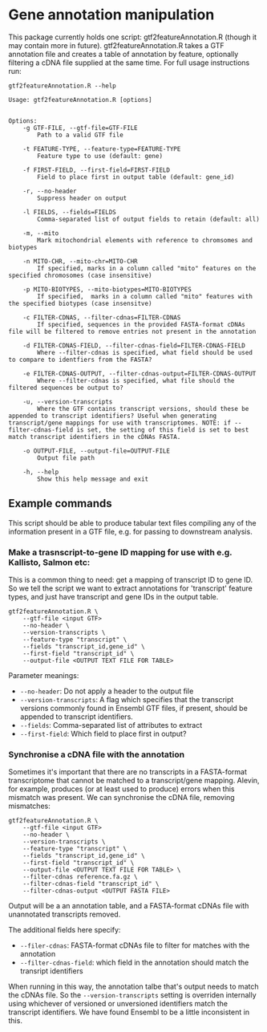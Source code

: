 # Gene annotation manipulation

This package currently holds one script: gtf2featureAnnotation.R (though it may contain more in future). gtf2featureAnnotation.R takes a GTF annotation file and creates a table of annotation by feature, optionally filtering a cDNA file supplied at the same time. For full usage instructions run:

```
gtf2featureAnnotation.R --help
```

```
Usage: gtf2featureAnnotation.R [options]


Options:
    -g GTF-FILE, --gtf-file=GTF-FILE
        Path to a valid GTF file

    -t FEATURE-TYPE, --feature-type=FEATURE-TYPE
        Feature type to use (default: gene)

    -f FIRST-FIELD, --first-field=FIRST-FIELD
        Field to place first in output table (default: gene_id)

    -r, --no-header
        Suppress header on output

    -l FIELDS, --fields=FIELDS
        Comma-separated list of output fields to retain (default: all)

    -m, --mito
        Mark mitochondrial elements with reference to chromsomes and biotypes

    -n MITO-CHR, --mito-chr=MITO-CHR
        If specified, marks in a column called "mito" features on the specified chromosomes (case insensitive)

    -p MITO-BIOTYPES, --mito-biotypes=MITO-BIOTYPES
        If specified,  marks in a column called "mito" features with the specified biotypes (case insensitve)

    -c FILTER-CDNAS, --filter-cdnas=FILTER-CDNAS
        If specified, sequences in the provided FASTA-format cDNAs file will be filtered to remove entries not present in the annotation

    -d FILTER-CDNAS-FIELD, --filter-cdnas-field=FILTER-CDNAS-FIELD
        Where --filter-cdnas is specified, what field should be used to compare to identfiers from the FASTA?

    -e FILTER-CDNAS-OUTPUT, --filter-cdnas-output=FILTER-CDNAS-OUTPUT
        Where --filter-cdnas is specified, what file should the filtered sequences be output to?

    -u, --version-transcripts
        Where the GTF contains transcript versions, should these be appended to transcript identifiers? Useful when generating transcript/gene mappings for use with transcriptomes. NOTE: if --filter-cdnas-field is set, the setting of this field is set to best match transcript identifiers in the cDNAs FASTA.

    -o OUTPUT-FILE, --output-file=OUTPUT-FILE
        Output file path

    -h, --help
        Show this help message and exit
```

## Example commands

This script should be able to produce tabular text files compiling any of the information present in a GTF file, e.g. for passing to downstream analysis.

### Make a trasnscript-to-gene ID mapping for use with e.g. Kallisto, Salmon etc:

This is a common thing to need: get a mapping of transcript ID to gene ID. So we tell the script we want to extract annotations for 'transcript' feature types, and just have transcript and gene IDs in the output table.

```
gtf2featureAnnotation.R \
    --gtf-file <input GTF> 
    --no-header \
    --version-transcripts \ 
    --feature-type "transcript" \
    --fields "transcript_id,gene_id" \
    --first-field "transcript_id" \
    --output-file <OUTPUT TEXT FILE FOR TABLE>
```

Parameter meanings:

 - `--no-header`: Do not apply a header to the output file
 - `--version-transcripts`: A flag which specifies that the transcript versions commonly found in Ensembl GTF files, if present, should be appended to transcript identifiers.
 - `--fields`: Comma-separated list of attributes to extract
 - `--first-field`: Which field to place first in output? 


### Synchronise a cDNA file with the annotation

Sometimes it's important that there are no transcripts in a FASTA-format transcriptome that cannot be matched to a transcript/gene mapping. Alevin, for example, produces (or at least used to produce) errors when this mismatch was present. We can synchronise the cDNA file, removing mismatches:

```
gtf2featureAnnotation.R \
    --gtf-file <input GTF> 
    --no-header \
    --version-transcripts \ 
    --feature-type "transcript" \
    --fields "transcript_id,gene_id" \
    --first-field "transcript_id" \
    --output-file <OUTPUT TEXT FILE FOR TABLE> \
    --filter-cdnas reference.fa.gz \
    --filter-cdnas-field "transcript_id" \
    --filter-cdnas-output <OUTPUT FASTA FILE> 
```

Output will be a an annotation table, and a FASTA-format cDNAs file with unannotated transcripts removed.

The additional fields here specify:

 - `--filer-cdnas`: FASTA-format cDNAs file to filter for matches with the annotation
 - `--filter-cdnas-field`: which field in the annotation should match the transript identifiers

When running in this way, the annotation talbe that's output needs to match the cDNAs file. So the `--version-transcripts` setting is overriden internally using whichever of versioned or unversioned identifiers match the transcript identifiers. We have found Ensembl to be a little inconsistent in this.
